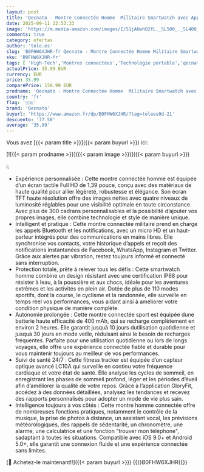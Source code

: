 ```yaml
---
layout: post
title: 'Qecnato - Montre Connectée Homme  Militaire Smartwatch avec Appel Bluetooth  1.39" HD Smart Watch Homme avec 110+ Modes Sportifs/Cardiofrequencemetre/Sommeil  Etanche IP68 Montre Intelligente pour Android iOS'
date: 2025-09-11 22:53:33
image: 'https://m.media-amazon.com/images/I/51jAUwhO2fL._SL500_._SL400_.jpg'
comments: true
category: ofertas
author: 'tole.es'
slug: 'B0FHW6XJHR-fr Qecnato - Montre Connectée Homme Militaire Smartwatch avec...'
sku: 'B0FHW6XJHR-fr'
tags: [ 'High-Tech','Montres connectées','Technologie portable','qecnato','🇫🇷', ]
actualPrice: 35.99 EUR
currency: EUR
price: 35.99
comparePrice: 159.99 EUR
prodname: 'Qecnato - Montre Connectée Homme  Militaire Smartwatch avec Appel Bluetooth  1.39" HD Smart Watch Homme avec 110+ Modes Sportifs/Cardiofrequencemetre/Sommeil  Etanche IP68 Montre Intelligente pour Android iOS'
country: 'fr'
flag: '🇫🇷'
brand: 'Qecnato'
buyurl: 'https://www.amazon.fr/dp/B0FHW6XJHR/?tag=tolees0d-21'
descuento: '77.50'
average: '35.99'
---
```


Vous avez [{{< param title >}}]({{< param buyurl >}}) ici:

[![{{< param prodname >}}]({{< param image >}})]({{< param buyurl >}})

ℹ️:

- Expérience personnalisée : Cette montre connectée homme est équipée d’un écran tactile Full HD de 1,39 pouce, conçu avec des matériaux de haute qualité pour allier légèreté, robustesse et élégance. Son écran TFT haute résolution offre des images nettes avec quatre niveaux de luminosité réglables pour une visibilité optimale en toute circonstance. Avec plus de 300 cadrans personnalisables et la possibilité d’ajouter vos propres images, elle combine technologie et style de manière unique.
- Intelligent et pratique : Cette montre connectée militaire prend en charge les appels Bluetooth et les notifications, avec un micro HD et un haut-parleur intégrés pour des communications en mains libres. Elle synchronise vos contacts, votre historique d’appels et reçoit des notifications instantanées de Facebook, WhatsApp, Instagram et Twitter. Grâce aux alertes par vibration, restez toujours informé et connecté sans interruption.
- Protection totale, prête à relever tous les défis : Cette smartwatch homme combine un design résistant avec une certification IP68 pour résister à leau, à la poussière et aux chocs, idéale pour les aventures extrêmes et les activités en plein air. Dotée de plus de 110 modes sportifs, dont la course, le cyclisme et la randonnée, elle surveille en temps réel vos performances, vous aidant ainsi à améliorer votre condition physique de manière complète.
- Autonomie prolongée : Cette montre connectée sport est équipée dune batterie haute efficacité de 400 mAh, qui se recharge complètement en environ 2 heures. Elle garantit jusquà 10 jours dutilisation quotidienne et jusquà 30 jours en mode veille, réduisant ainsi le besoin de recharges fréquentes. Parfaite pour une utilisation quotidienne ou lors de longs voyages, elle offre une expérience connectée fiable et durable pour vous maintenir toujours au meilleur de vos performances.
- Suivi de santé 24/7 : Cette fitness tracker est équipée d’un capteur optique avancé LC10A qui surveille en continu votre fréquence cardiaque et votre état de santé. Elle analyse les cycles de sommeil, en enregistrant les phases de sommeil profond, léger et les périodes d’éveil afin d’améliorer la qualité de votre repos. Grâce à l’application GloryFit, accédez à des données détaillées, analysez les tendances et recevez des rapports personnalisés pour adopter un mode de vie plus sain.
- Intelligence toujours à vos côtés : Cette montre homme connectée offre de nombreuses fonctions pratiques, notamment le contrôle de la musique, la prise de photos à distance, un assistant vocal, les prévisions météorologiques, des rappels de sédentarité, un chronomètre, une alarme, une calculatrice et une fonction "trouver mon téléphone", sadaptant à toutes les situations. Compatible avec iOS 9.0+ et Android 5.0+, elle garantit une connexion fluide et une expérience connectée sans limites.

[🛒 Achetez-le maintenant!!]({{< param buyurl >}})
{{<world>}}B0FHW6XJHR{{</world>}}
